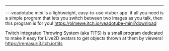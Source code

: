 ---
---veadotube mini is a lightweight, easy-to-use vtuber app. if all you need is a simple program that lets you switch between two images as you talk, then this program is for you!
https://olmewe.itch.io/veadotube-mini?download

Twitch Integrated Throwing System (aka TITS) is a small program dedicated to make it easy for Live2D avatars to get objects thrown at them by viewers!
https://remasuri3.itch.io/tits